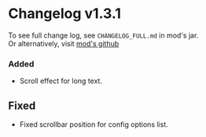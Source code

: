 # Changelog v1.3.1

To see full change log, see `CHANGELOG_FULL.md` in mod's jar.</br>
Or alternatively, visit [mod's github](https://github.com/FaeWulf/Diversity/tree/sub-mod-1.21.3/CHANGELOG_FULL.md)

### Added

- Scroll effect for long text.

## Fixed

- Fixed scrollbar position for config options list.